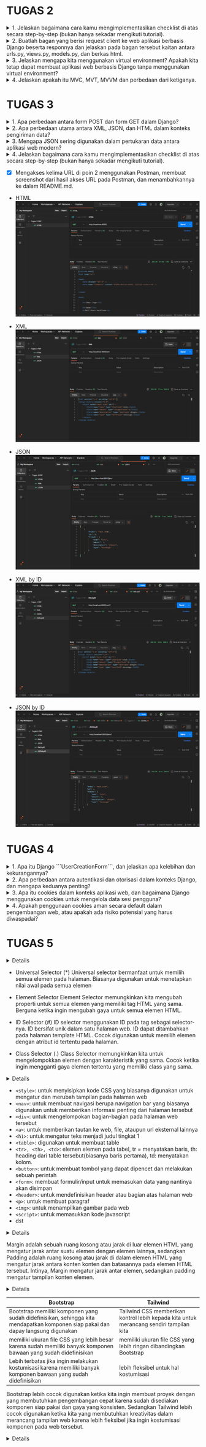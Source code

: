 # TUGAS 2

<details>
<summary>1. Jelaskan bagaimana cara kamu mengimplementasikan checklist di atas secara step-by-step (bukan hanya sekadar mengikuti tutorial).</summary>

- [x] Membuat sebuah proyek Django baru.

* Membuat repositori GitHub baru dengan nama GMart
* Membuat direktori lokal bernama GMart dan inisiasikan dengan `git init` dan hubungkan dengan repositori github tersebut dengan perintah `git remote add origin <URL_GMart>`
* buat file `requirements.txt` dengan beberapa _dependencies_
```
django
gunicorn
whitenoise
psycopg2-binary
requests
urllib3
```
* buat _virtual environment_ dengan perintah `python -m venv env` dan aktifkan dengan perintah `env\Scripts\activate.bat`
* install _dependencies_ tadi dengan perintah `pip install -r requirements.txt`
* buat proyek Django dengan nama GMart dengan perintah `django-admin startproject GMart .`
* Tambahkan `*` pada ALLOWED_HOSTS di `settings.py` untuk keperluan deployment.
* Buat berkas `.gitignore` di repositori lokal yang berisi:
```
# Django
*.log
*.pot
*.pyc
__pycache__
db.sqlite3
media

# Backup files
*.bak 

# If you are using PyCharm
# User-specific stuff
.idea/**/workspace.xml
.idea/**/tasks.xml
.idea/**/usage.statistics.xml
.idea/**/dictionaries
.idea/**/shelf

# AWS User-specific
.idea/**/aws.xml

# Generated files
.idea/**/contentModel.xml

# Sensitive or high-churn files
.idea/**/dataSources/
.idea/**/dataSources.ids
.idea/**/dataSources.local.xml
.idea/**/sqlDataSources.xml
.idea/**/dynamic.xml
.idea/**/uiDesigner.xml
.idea/**/dbnavigator.xml

# Gradle
.idea/**/gradle.xml
.idea/**/libraries

# File-based project format
*.iws

# IntelliJ
out/

# JIRA plugin
atlassian-ide-plugin.xml

# Python
*.py[cod] 
*$py.class 

# Distribution / packaging 
.Python build/ 
develop-eggs/ 
dist/ 
downloads/ 
eggs/ 
.eggs/ 
lib/ 
lib64/ 
parts/ 
sdist/ 
var/ 
wheels/ 
*.egg-info/ 
.installed.cfg 
*.egg 
*.manifest 
*.spec 

# Installer logs 
pip-log.txt 
pip-delete-this-directory.txt 

# Unit test / coverage reports 
htmlcov/ 
.tox/ 
.coverage 
.coverage.* 
.cache 
.pytest_cache/ 
nosetests.xml 
coverage.xml 
*.cover 
.hypothesis/ 

# Jupyter Notebook 
.ipynb_checkpoints 

# pyenv 
.python-version 

# celery 
celerybeat-schedule.* 

# SageMath parsed files 
*.sage.py 

# Environments 
.env 
.venv 
env/ 
venv/ 
ENV/ 
env.bak/ 
venv.bak/ 

# mkdocs documentation 
/site 

# mypy 
.mypy_cache/ 

# Sublime Text
*.tmlanguage.cache 
*.tmPreferences.cache 
*.stTheme.cache 
*.sublime-workspace 
*.sublime-project 

# sftp configuration file 
sftp-config.json 

# Package control specific files Package 
Control.last-run 
Control.ca-list 
Control.ca-bundle 
Control.system-ca-bundle 
GitHub.sublime-settings 

# Visual Studio Code
.vscode/* 
!.vscode/settings.json 
!.vscode/tasks.json 
!.vscode/launch.json 
!.vscode/extensions.json 
.history
```

- [x] Membuat aplikasi dengan nama main pada proyek tersebut.

* aktifkan _virtual environment_ dan buat aplikasi baru `main` dalam proyek GMart dengan perintah `python manage.py startapp main`
* Mendaftarkan `main` dalam proyek dengan menambahkan `'main'` pada variabel `INSTALLED_APPS` di dalam berkas `settings.py` pada direktori `GMart`

```
INSTALLED_APPS = [
    ...,
    'main',
    ...
]
```

-  Melakukan _routing_ pada proyek agar dapat menjalankan aplikasi `main`.

* buat berkas `urls.py` di dalam direktori `main` yang berisi:
```
from django.urls import path
from main.views import show_main

app_name = 'main'

urlpatterns = [
    path('', show_main, name='show_main'),
]
```
* Buka berkas `urls.py` di dalam direktori proyek GMart, impor fungsi `include` dari `django.urls`
```
...
from django.urls import path, include
...
```
* tambahkan rute URL seperti berikut untuk mengarahkan ke tampilan `main` di dalam variabel `urlpatterns`
```
urlpatterns = [
    ...
    path('main/', include('main.urls')),
    ...
]
```

- [x] membuat model pada aplikasi `main`

* isi berkas models.py pada direktori aplikasi `main` dengan kode:
```
from django.db import models

class Product(models.Model):
    name = models.CharField(max_length=255)
    amount = models.IntegerField()
    description = models.TextField()
    type = models.TextField()
```

* migrasi model dengan perintah:
```
python manage.py makemigrations
```
* migrasi ke dalam basis data lokal dengan perintah:
```
python manage.py migrate
```

- [x] Membuat sebuah fungsi pada views.py untuk dikembalikan ke dalam sebuah template HTML yang menampilkan nama aplikasi serta nama dan kelas

* membuat direktori `templates` pada direktori aplikasi `main`
* buat berkas `main.html` pada direktori `templates` yang berisi:
```
<h1>GMart Page</h1>

<h5>Name: </h5>
<p>{{ name }}<p>
<h5>Class: </h5>
<p>{{ class }}<p>
```
* buka berkas `views.py` yang terletak di dalam berkas aplikasi `main` dan isi dengan
```
def show_main(request):
    context = {
        'name': 'Rafi Ghani Harditama',
        'class': 'PBP E'
    }

    return render(request, "main.html", context)
```

- [x] Membuat sebuah routing pada `urls.py` aplikasi `main` untuk memetakan fungsi yang telah dibuat pada `views.py`

* buat berkas `urls.py` di dalam direktori `main`
* isi urls.py dengan kode berikut.
```
from django.urls import path
from main.views import show_main

app_name = 'main'

urlpatterns = [
    path('', show_main, name='show_main'),
]
```

- [x] Melakukan deployment ke Adaptable terhadap aplikasi yang sudah dibuat

* Lakukan `add`, `commit`, dan `push` dari direktori repositori lokal ke repositori GMart di GitHub dengan menggunakan perintah
```
git add .
```
```
git commit -m "<KOMENTAR>"
```
```
git push -u origin main
```

* Masuk ke _website_ Adaptable.io dan tombol `New App`. Pilih `Connect an Existing Repository`
* Pilihlah repositori proyek `GMart` sebagai basis aplikasi yang akan di-_deploy_. Pilih _branch_ yang ingin dijadikan sebagai _deployment branch_
* Pilihlah `Python App Template` sebagai _template deployment_
* Pilih `PostgreSQL` sebagai tipe basis data yang akan digunakan
* Pilih Phyton versi 3.11
* Pada bagian `Start Command` masukkan perintah `python manage.py migrate && gunicorn shopping_list.wsgi`
* Masukkan nama aplikasi yang akan menjadi _domain_ web
* Centang bagian `HTTP Listener on PORT` dan klik `Deploy App` untuk memulai proses deployment aplikasi.
</details>

<details>
<summary>2. Buatlah bagan yang berisi request client ke web aplikasi berbasis Django beserta responnya dan jelaskan pada bagan tersebut kaitan antara urls.py, views.py, models.py, dan berkas html.</summary>

![image](https://github.com/RafGhan/GMart/assets/124992862/a331d954-37ce-4a1e-af81-fb217799221b)


* User: merupakan pengguna(user) yang menjalankan/mengakses web aplikasi
* URLConf(`urls.py`): file yang berfungsi untuk mengatur pola URL yang akan diatur oleh views dalam aplikasi
* Model (`models.py`): file yang berfungsi untuk mendefinisikan struktur data aplikasi dan logika bisnis yang akan disimpan dalam database.
* View (`views.py`): file yang berfungsi sebagai tempat menyimpan model data kita dan hubungan antara data-data tersebut di dalam database
* Template: file HTML yang berfungsi untuk mengatur tampilan dalam aplikasi web. 
* Database: Tempat dimana aplikasi web disimpan secara permanen. 

Dalam pengembangan aplikasi web dengan Django, `urls.py` mengatur pola URL yang mengarahkan permintaan pengguna ke fungsi-fungsi views di `views.py`. Views berperan sebagai perantara antara model di `models.py` dan file template. Saat user melakukan permintaan, `urls.py` menentukan views yang akan menangani permintaan tersebut. Kemudian, views menggunakan model dari `models.py` untuk mengakses data dalam database sesuai dengan permintaan. Selanjutnya, views merender file Template yang sesuai dengan data dan mengirim respons ke pengguna sebagai halaman web. 
</details>

<details>
<summary>3. Jelaskan mengapa kita menggunakan virtual environment? Apakah kita tetap dapat membuat aplikasi web berbasis Django tanpa menggunakan virtual environment?</summary>

_Virtual environment_ adalah alat yang digunakan untuk menciptakan suatu ruang lingkup virtual yang terisolasi secara independen dari _dependencies_ utama. Dengan _virtual environment_, dapat memungkinkan kita untuk menghindari konflik dari _dependencies-dependecies_ yang dapat saling bertabrakan.

Walaupun kita dapat membuat aplikasi web berbasis Django tanpa menggunakan _virtual environment_, sangat disarankan untuk tetap menggunakan _virtual environment_ dalam pengembangan Django. Hal tersebut karena menggunakan _virtual environment_ merupakan _best practice_ karena dapat membantu proyek tetap terorganisir, mencegah terjadinya konflik, dan memudahkan manajemen dependensi. Dengan demikian, membuat aplikasi web berbasis Django dengan menggunakan _virtual environment_ merupakan _best practice_ dan lebih efektif dibandingkan dengan tidak menggunakannya.
</details>

<details>
<summary>4. Jelaskan apakah itu MVC, MVT, MVVM dan perbedaan dari ketiganya.</summary>

* MVC (Model-View-Controller) adalah konsep arsitektur yang memisahkan aplikasi menjadi 3 komponen yaitu Model, View dan Controller
  + Model: Komponen yang bertanggung jawab untuk mengatur dan mengelola data dari aplikasi
  + View: komponen yang menangani logika presentasi. View mengontrol bagaimana data yang dikelola oleh model akan ditampilkan kepada pengguna
  + Controller: komponen yang menghubungkan model dan view dalam setiap proses request dari user
    
* MVT (Model-View-Template) adalah konsep arsitektur yang memisahkan aplikasi menjadi 3 komponen yaitu Model, View dan Template
  + Model: Komponen yang bertanggung jawab untuk mengatur dan mengelola data dari aplikasi
  + View: komponen yang menangani logika presentasi. View mengontrol bagaimana data yang dikelola oleh model akan ditampilkan kepada pengguna
  + Template: komponen yang berfungsi untuk mengatur tampilan atau antarmuka pengguna
    
* MVVM (Model-View-ViewModel)adalah konsep arsitektur yang memisahkan aplikasi menjadi 3 komponen yaitu Model, View dan ViewModel
  + Model: Komponen yang bertanggung jawab untuk mengatur dan mengelola data dari aplikasi
  + View: komponen yang menangani logika presentasi. View mengontrol bagaimana data yang dikelola oleh model akan ditampilkan kepada pengguna
  + ViewModel: komponen yang berfungsi untuk berinteraksi dengan model di mana data yang ada akan diteruskan ke layer view

Perbedaan ketiganya terletak pada bagaimana komponen-komponen tersebut saling berinteraksi dan memisahkan tanggung jawab mereka dalam pengembangan aplikasi. MVC lebih terfokus pada pengendalian aliran aplikasi, MVT memisahkan tampilan dengan markup HTML
</details>

# TUGAS 3 

<details>
<summary>1. Apa perbedaan antara form POST dan form GET dalam Django?</summary>

| POST   | GET   |
| ---    | ---   |
|Data dikirimkan dalam bentuk _request body_, sehingga tidak terlihat di URL.|Data dikirimkan sebagai _query string_ yang terlihat di URL|
|Memiliki batas ukuran data yang lebih besar dibandingkan ```GET```|Terbatas dalam ukuran data karena ada batasan panjang URL pada beberapa server dan browser|
|Cocok untuk mengirim data sensitif karena tidak terlihat di URL| Kurang aman untuk data sensitif karena lebih mudah diakses oleh pengguna dengan URL|
|Biasanya digunakan untuk mengirimkan data yang memiliki dampak terhadap server|Biasanya digunakan untuk mengirimkan data yang tidak berpengaruh terhadap server|
</details>

<details>
<summary>2. Apa perbedaan utama antara XML, JSON, dan HTML dalam konteks pengiriman data?</summary>

* XML merupakan _markup language_ yang digunakan untuk menyimpan dan mengirim data dalam format yang sangat fleksibel dengan struktur pohon dan _user_ dapat membuat tag tambahan sesuai dengan kebutuhan. Meskipun fleksibel, markup XML seringkali rumit dan sulit dibaca.
* JSON merupakan format pengiriman yang cenderung sederhana dan mudah untuk dimengerti oleh manusia dengan pasangan key-value. Selain itu, JSON juga relatif ringan dibandingkan dngan format data lainnya. Hal tersebut membuatnya sangat efektif dalam pertukaran data dibandingkan dengan format data lainnya.
* HTML adalah _markup language_ yang digunakan untuk membuat struktur dan tampilan halaman web. Berbeda dengan JSON dan XML yang dapat membuat tag mereka sendiri, HTML memiliki tag bawaan yang telah ditentukan sebelumnya untuk elemen-elemen seperti teks, gambar, tautan, dan lainnya.
</details>

<details>
<summary>3. Mengapa JSON sering digunakan dalam pertukaran data antara aplikasi web modern?</summary>

* JSON lebih mudah untuk dipahami karena memiliki format yang sederhana dan array yang mudah dipahami oleh manusia.
* Fleksibel karena memungkinkan perubahan struktur data dengan mudah tanpa perlu mengubah skema secara signifikan.
* JSON compatible dengan hampir semua bahsa pemrograman seperti JavaScript, Python, Ruby, Java, C#, dll
* JSON adalah format data yang relatif ringan dibandingkan dngan format data lainnya, sehingga mengurangi latensi dan memungkinkan pertukaran data yang lebih cepat dibandingkan dengan format data lainnya.
</details>

<details>
<summary>4. Jelaskan bagaimana cara kamu mengimplementasikan checklist di atas secara step-by-step (bukan hanya sekadar mengikuti tutorial).</summary>

* Buat _folder_ ```templates``` pada _root folder_ dan buat _file_ HTML bernama ```base.html```. Isi dari ```base.html```:
```
{% load static %}
<!DOCTYPE html>
<html lang="en">
    <head>
        <meta charset="UTF-8" />
        <meta
            name="viewport"
            content="width=device-width, initial-scale=1.0"
        />
        {% block meta %}
        {% endblock meta %}
    </head>

    <body>
        {% block content %}
        {% endblock content %}
    </body>
</html>
```

* Buka  ```settings.py``` pada subdirektori ```GMart``` dan tambahkan kode ```BASE_DIR / 'templates``` pada variabel ```TEMPLATES``` 
```
...
TEMPLATES = [
    {
        'BACKEND': 'django.template.backends.django.DjangoTemplates',
        'DIRS': [BASE_DIR / 'templates'], # Tambahkan kode ini
        'APP_DIRS': True,
        ...
    }
]
...
```

* Ubah kode pada ```main.html``` di subdirektori ```templates``` yang ada di direktori ```main``` menjadi:
```
{% extends 'base.html' %}

{% block content %}
    <h1>Shopping List Page</h1>

    <h5>Name:</h5>
    <p>{{name}}</p>

    <h5>Class:</h5>
    <p>{{class}}</p>
{% endblock content %}
```

- [x] Membuat input form untuk menambahkan objek model pada app sebelumnya.

* Buat berkas baru pada direktori ```main``` dengan nama ```forms.py``` untuk membuat struktur form yang dapat menerima data produk baru. isi dari ```forms.py```:
```
from django.forms import ModelForm
from main.models import Item

class ItemForm(ModelForm):
    class Meta:
        model = Item
        fields = ["name", "amount", "description", "type"]
```

* Buka berkas ```views.py``` yang ada pada folder ```main``` dan tambahkan beberapa _import_ berikut pada bagian paling atas
```
from main.forms import ItemForm
from django.urls import reverse
from main.models import Item
```

* Buat fungsi baru bernama ```create_product``` dengan kode
```
def create_product(request):
    form = ItemForm(request.POST or None)

    if form.is_valid() and request.method == "POST":
        form.save()
        return HttpResponseRedirect(reverse('main:show_main'))
```

* Ubah fungsi ```show_main``` menjadi
```
def show_main(request):
    item = Item.objects.all()
    context = {
        'name': 'Rafi Ghani Harditama',
        'class': 'PBP E',
        'item': item
    }
    return render(request, "main.html", context)
```

* Buka ```urls.py``` yang ada pada folder ```main``` dan _import_ fungsi ```create_product``` tadi 
```
from main.views import show_main, create_product
```

* Tambahkan _path url_ ke dalam ```urlpatterns``` pada ```urls.py``` di ```main``` untuk mengakses fungsi yang sudah di-_import_ tadi
```
path('create-product', create_product, name='create_product'),
```

* Buat berkas HTML baru dengan nama ```create_product.html``` pada direktori ```main/templates```. Isi ```create_product.html``` dengan kode berikut:
```
{% extends 'base.html' %} 

{% block content %}
<h1>Add New Item</h1>

<form method="POST">
    {% csrf_token %}
    <table>
        {{ form.as_table }}
        <tr>
            <td></td>
            <td>
                <input type="submit" value="Add Item"/>
            </td>
        </tr>
    </table>
</form>

{% endblock %}
```

* Tambahkan kode berikut di dalam ```{% block content %}```untuk menampilkan data produk dalam bentuk table serta tombol "Add New Product" pada ```main.html``` 
```
<table>
        <tr>
            <th>Name</th>
            <th>Amount</th>
            <th>Description</th>
            <th>Type</th>
        </tr>
    
        {% comment %} Berikut cara memperlihatkan data produk di bawah baris ini {% endcomment %}
    
        {% for item in items %}
            <tr>
                <td>{{item.name}}</td>
                <td>{{item.amount}}</td>
                <td>{{item.description}}</td>
                <td>{{item.type}}</td>
            </tr>
        {% endfor %}
    </table>
    
    <br />
    
    <a href="{% url 'main:create_product' %}">
        <button>
            Add New Item
        </button>
    </a>
```

- [x] Tambahkan 5 fungsi views untuk melihat objek yang sudah ditambahkan dalam format HTML, XML, JSON, XML by ID, dan JSON by ID.

* Tambahkan _import_ ```HttpResponse``` dan ```Serializer``` pada ```views.py``` yang ada pada folder ```main```
```
from django.http import HttpResponse
from django.core import serializers
```

* Buat fungsi untuk mengirimkan data dalam berbagai format data di ```view.py```
    + XML
    ```
    def show_xml(request):
        data = Item.objects.all()
        return HttpResponse(serializers.serialize("xml", data), content_type="application/xml")
    ```
    
    + JSON
    ```
    def show_json(request):
        data = Item.objects.all()
        return HttpResponse(serializers.serialize("json", data), content_type="application/json")
    ```

    + XML by ID
    ```
    def show_xml_by_id(request, id):
        data = Item.objects.filter(pk=id)
        return HttpResponse(serializers.serialize("xml", data), content_type="application/xml")
    ```
    
    + JSON by ID
    ```
    def show_json_by_id(request, id):
        data = Item.objects.filter(pk=id)
        return HttpResponse(serializers.serialize("json", data), content_type="application/json")
    ```

- [x]  Membuat routing URL untuk masing-masing views yang telah ditambahkan pada poin 2.

* Buka ```urls.py``` pada direktori ```main``` dan import fungsi yang sudah kita buat di poin 2. Kemudian, tambahkan path url di ```urlpatterns``` untuk dapat diakses
```
from django.urls import path
from main.views import show_main,  create_product, show_xml, show_json, show_xml_by_id, show_json_by_id 

app_name = 'main'

urlpatterns = [
    path('', show_main, name='show_main'),
    path('create-product', create_product, name='create_product'),
    path('xml/', show_xml, name='show_xml'), 
    path('json/', show_json, name='show_json'),
    path('xml/<int:id>/', show_xml_by_id, name='show_xml_by_id'),
    path('json/<int:id>/', show_json_by_id, name='show_json_by_id'), 
]
```

- [x] BONUS! Menambahkan pesan "Kamu menyimpan X item pada aplikasi ini" 

* menamahkan kode ```'kumlah_item': item.count()``` pada fungsi ```show_main``` di ```views.py``` pada direktori ```main``` sehingga kode pada  fungsi ```show_main``` menjadi berikut
```
def show_main(request):
    item = Item.objects.all()
    context = {
        'name': 'Rafi Ghani Harditama',
        'class': 'PBP E',
        'item': item,
        'jumlah_item': item.count()
    }
    return render(request, "main.html", context)
```

* menambahkan kode ```<p>Kamu menyimpan {{ jumlah_item }} item pada aplikasi ini </p>``` pada ```main.html``` di subdirektori ```templates``` yang ada di direktori ```main```
</details>

- [x] Mengakses kelima URL di poin 2 menggunakan Postman, membuat screenshot dari hasil akses URL pada Postman, dan menambahkannya ke dalam README.md.

* HTML
![Alt text](image.png)

* XML
![Alt text](image-2.png)

* JSON
![Alt text](image-1.png)

* XML by ID
![Alt text](image-3.png)

* JSON by ID
![Alt text](image-4.png)

# TUGAS 4 

<details>
<summary>1. Apa itu Django ```UserCreationForm```, dan jelaskan apa kelebihan dan kekurangannya?</summary>
```UserCreationForm``` merupakan import yang terdapat pada ```django.contrib.auth.forms``` untuk membuat dan meregister akun baru dalam aplikasi web

Kelebihan:
* Form ini sudah dibuat secara default oleh Django sehingga user tidak perlu membuat kode untuk register sendiri
* Sudah terintegrasi dengan sistem otentikasi Django, seperti login, logout, dll
* Form ini sudah memiliki validasi bawaan untuk mengecek data user sudah sesuai syarat atau belum, seperti password yang dibuat sekuat mungkin dengan harus menggunakan elemen dan angka

Kekurangan:
* Form ini sudah menggunakan desain bawaan sehingga user tidak bisa mengubah desain tersebut
* Tidak bisa dikostumisasi dengan mudah seperti menambahkan field baru karena form ini sudah bawaan dari Django
</details>

<details>
<summary>2. Apa perbedaan antara autentikasi dan otorisasi dalam konteks Django, dan mengapa keduanya penting?</summary>

Autentikasi adalah preses yang dilakukan untuk memverifikasi identitas user yang akan login ke dalam aplikasi web, seperti login dengan memasukkan username dan password. Sementara, otorisasi adalah pengendalian izin atas hal-hal yang boleh dilakukan seorang user dalam aplikasi web tersebut. Keduanya sama pentingnya untuk melindungi aplikasi web. Autentikasi mengecek keaslian pengguna yang dapat masuk ke dalam aplikasi web. Setelah terautentikasi, otorisasi memberikan hak dan informasi yang sesuai kepada user yang sudah terautentikasi dalam mengakses web aplikasi tersebut.  
</details>

<details>
<summary>3. Apa itu cookies dalam konteks aplikasi web, dan bagaimana Django menggunakan cookies untuk mengelola data sesi pengguna?</summary>

Dalam konteks aplikasi web, cookies adalah file kecil yang berisi informasi tentang data pengguna yang dikirim oleh web ke browser dan disimpan pada perangkat user. File ini berguna untuk mengelola data pengguna selama mengakses aplikasi web. Dalam Django, cookies digunakan untuk mengelola data sesi pengguna dengan menyimpan ID sesi dalam cookies di browser pengguna. Namun, data sesi yang sebenernya, seperti status masuk atau preferensi, disimpan di server Django. Cara kerjanya adalah saat pertama kali user mengakses aplikasi web, Django akan membuat ID sesi unik untuk user tersebut. Setiap kali pengguna membuat permintaan, ID sesi digunakan untuk mengidentifikasi sesi pengguna, memungkinkan Django untuk mengembalikan data sesi yang sesuai. 
</details>

<details>
<summary>4. Apakah penggunaan cookies aman secara default dalam pengembangan web, atau apakah ada risiko potensial yang harus diwaspadai?</summary>

Penggunaaan cookies dalam pengembagan web sebenernya cukup aman jika dikelola dengan benar. Namun, tidak menutup adanya risiko potensi yang tetap harus diwaspadai seperti serangan Cross-Site Scripting (XSS) atau Cross-Site Request Forgery (CSRF), kebocoran data, dan pelacakan oleh pihak ketiga. Meskipun begitu, kita tetap dapat mengurangi risiko tersebut salah satunya dengan menggunakan HTTPS.

<summary>5. Jelaskan bagaimana cara kamu mengimplementasikan checklist di atas secara step-by-step (bukan hanya sekadar mengikuti tutorial).</summary>

- [x]  Mengimplementasikan fungsi registrasi, login, dan logout untuk memungkinkan pengguna untuk mengakses aplikasi sebelumnya dengan lancar.

* Registrasi

    + _import_ ```redirect```, ```UserCreationForm```, dan ```messages``` pada berkas ```views.py``` pada subdirektori ```main```
    ```
    from django.shortcuts import redirect
    from django.contrib.auth.forms import UserCreationForm
    from django.contrib import messages  
    ```

    + buatlah fungsi ```register``` dengan kode berikut
    ```
    def register(request):
        form = UserCreationForm()

        if request.method == "POST":
            form = UserCreationForm(request.POST)
            if form.is_valid():
                form.save()
                messages.success(request, 'Your account has been successfully created!')
                return redirect('main:login')
        context = {'form':form}
        return render(request, 'register.html', context)
    ```

    + Buat berkas HTML yang bernama ```register.html``` pada subdirektori ```main/templates``` dengan isi sebagai berikut.
    ```
    {% extends 'base.html' %}

    {% block meta %}
        <title>Register</title>
        {% endblock meta %}

    {% block content %}  

    <div class = "login">
    
        <h1>Register</h1>  

            <form method="POST" >  
                {% csrf_token %}  
                <table>  
                    {{ form.as_table }}  
                    <tr>  
                        <td></td>
                        <td><input type="submit" name="submit" value="Daftar"/></td>  
                    </tr>  
                </table>  
            </form>

        {% if messages %}  
            <ul>   
                {% for message in messages %}  
                    <li>{{ message }}</li>  
                    {% endfor %}  
            </ul>   
        {% endif %}

    </div>  

    {% endblock content %}
    ```

    + _import_ fungsi register tadi pada ```urls.py``` yang ada di subdirektori ```main``` dan tambahkan _path url_ ke dalam ``` urlpatterns``` 
    ``` from main.views import register```
    ```path('register/', register, name='register'),```

* Login

    + _import_ ```authenticate```, dan ```login``` pada berkas ```views.py``` pada subdirektori ```main```
    ```from django.contrib.auth import authenticate, login```

    + buatlah fungsi ```login``` dengan kode berikut
    ```
    def login_user(request):
        if request.method == 'POST':
            username = request.POST.get('username')
            password = request.POST.get('password')
            user = authenticate(request, username=username, password=password)
            if user is not None:
                login(request, user)
                return redirect('main:show_main')
            else:
                messages.info(request, 'Sorry, incorrect username or password. Please try again.')
        context = {}
        return render(request, 'login.html', context)
    ```

    + Buat berkas HTML yang bernama ```login.html``` pada subdirektori ```main/templates``` dengan isi sebagai berikut.
    ```
    {% extends 'base.html' %}

    {% block meta %}
        <title>Login</title>
    {% endblock meta %}

    {% block content %}

    <div class = "login">

       <h1>Login</h1>

        <form method="POST" action="">
            {% csrf_token %}
            <table>
                <tr>
                    <td>Username: </td>
                    <td><input type="text" name="username" placeholder="Username" class="form-control"></td>
                </tr>
                    
                <tr>
                    <td>Password: </td>
                    <td><input type="password" name="password" placeholder="Password" class="form-control"></td>
                </tr>

                <tr>
                    <td></td>
                    <td><input class="btn login_btn" type="submit" value="Login"></td>
                </tr>
            </table>
        </form>

        {% if messages %}
            <ul>
                {% for message in messages %}
                    <li>{{ message }}</li>
                {% endfor %}
            </ul>
        {% endif %}     
        
        Don't have an account yet? <a href="{% url 'main:register' %}">Register Now</a>

    </div>

    {% endblock content %}
    ```

    + _import_ fungsi login tadi pada ```urls.py``` yang ada di subdirektori ```main``` dan tambahkan _path url_ ke dalam ``` urlpatterns``` 
    ```from main.views import login_user```
    ```path('login/', login_user, name='login'),```

* Logout

    + _import_ ```logout``` pada berkas ```views.py``` pada subdirektori ```main```
    ```from django.contrib.auth import logout```

    + buatlah fungsi ```logout``` dengan kode berikut
    ```
    def logout_user(request):
        logout(request)
        return redirect('main:login')
    ```

    + tambahkan kode di bawah ini setelah _hyperlink tag_ untuk _Add New Product_ pada berkas ```main.html```
    ```
    ...
    <a href="{% url 'main:logout' %}">
        <button>
            Logout
        </button>
    </a>
    ...    
    ```

    + _import_ fungsi logout tadi pada ```urls.py``` yang ada di subdirektori ```main``` dan tambahkan _path url_ ke dalam ``` urlpatterns``` 
    ```from main.views import logout_user```
    ```path('logout/', logout_user, name='logout'),```

- [x] Membuat dua akun pengguna dengan masing-masing tiga dummy data menggunakan model yang telah dibuat pada aplikasi sebelumnya untuk setiap akun di lokal.

* Membuka localhost pada browser
* tekan tombol register untuk membuat akun (lakukan 2 kali hingga terdapat 2 user)
* Setelah membuat akun, login dengan username dan password yang sudah dibuat
* tekan tombol add new product untuk membuat dummy data (lakukan 3 kali hingga terdapat 3 dummy data pada setiap user)
* kedua akun tersebut sudah memiliki 3 dummy data di masing-masing akun

- [x] Menghubungkan model Item dengan User.

* _import_ ```User``` pada ```models.py``` yang ada pada subdirektori ```main```
```from django.contrib.auth.models import User```

* Tambahkan potongan kode berikut pada model ```Item```
```
class Item(models.Model):
    user = models.ForeignKey(User, on_delete=models.CASCADE)
...
```

* ubah fungsi ```create_product``` pada ```views.py``` yang ada pada subdirektori ```main```
```
def create_item(request):
    form = ItemForm(request.POST or None)

    if form.is_valid() and request.method == "POST":
        item = form.save(commit=False)
        item.user = request.user
        item.save()
        return HttpResponseRedirect(reverse('main:show_main'))
...
```

* ubah fungsi ```show_main``` menjadi
```
def show_main(request):
    products = Product.objects.filter(user=request.user)

    context = {
        'name': request.user.username,
    ...
...
```

* simpan dan lakukan migrasi dengan ```python manage.py makemigrations``` dan ```python manage.py migrate```

- [x] Menampilkan detail informasi pengguna yang sedang logged in seperti username dan menerapkan cookies seperti last login pada halaman utama aplikasi.

* _import_ ```datetime``` pada ```views.py``` yang ada pada subdirektori ```main```
```import datetime```

* tambahkan _cookie_ yang bernama ```last_login``` untuk melihat kapan terakhir kali pengguna melakukan ```login``` eengan mengganti kode pada bagian ```if user is not None``` menjadi kode berikut.
```
if user is not None:
    login(request, user)
    response = HttpResponseRedirect(reverse("main:show_main")) 
    response.set_cookie('last_login', str(datetime.datetime.now()))
    return response
```

* tambahkan kode ```'last_login': request.COOKIES['last_login']``` di variabel ```context``` pada fungsi ```show_main``` sehingga bentuknya menjadi. 
```
context = {
    'name': 'Pak Bepe',
    'class': 'PBP A',
    'products': products,
    'last_login': request.COOKIES['last_login'],
}
```

* Ubah fungsi ```logout_user``` menjadi.
```
def logout_user(request):
    logout(request)
    response = HttpResponseRedirect(reverse('main:login'))
    response.delete_cookie('last_login')
    return response
```

* Pada berkas ```main.html```, tambahkan kode berikut diantara tabel dan tombol _logout_  untuk menampilkan data _last login_.
```
<h5>Sesi terakhir login: {{ last_login }}</h5>
```

- [x] BONUS!Tambahkan tombol dan fungsi untuk menambahkan amount suatu objek sebanyak satu, tombol untuk mengurangi jumlah stok suatu objek sebanyak satu, dan tombol untuk menghapus suatu objek dari inventori.

* Buat fungsi ```add_amount```, ```sub_amount```, dan ```remove_item``` pada ```views.py``` yang ada pada subdirektori ```main```
```
def add_amount(request, id):
    if request == "POST":
        item = Item.objects.get(pk=id)
        item.amount += 1
        item.save()
    return HttpResponseRedirect(reverse('main:show_main'))

def sub_amount(request, id):
    if request == "POST":
        item = Item.objects.get(pk=id)
        if item > 1:
            item.amount -= 1
            item.save()
        else:
            item.delete()
    return HttpResponseRedirect(reverse('main:show_main'))

def remove_item(request, id):
    if request == "POST":
        item = Item.objects.get(pk=id)
        item.delete()
    return HttpResponseRedirect(reverse('main:show_main'))
```

* _import_ fungsi-fungsi tersebut pada ```urls.py``` yang ada di subdirektori ```main``` dan tambahkan _path url_ ke dalam ``` urlpatterns``` 
```
from main.views import add_amount, sub_amount, remove_item
```
```
path('add/<int:id>/', add_amount, name='add_amount'),
path('sub/<int:id>/', sub_amount, name='sub_amount'),
path('remove/<int:id>/', remove_item, name='remove_item'),
```

* Tambahkan kode berikut di dalam tabel pada ```main.html```
```
<td>
    <form method="post" action="{% url 'main:add_amount' i.id %}">
        {% csrf_token %}
        <button type="submit">Add</button>
    </form>
</td>
<td> 
    <form method="post" action="{% url 'main:sub_amount' i.id %}">
        {% csrf_token %}
        <button type="submit">Subtraction</button>
    </form>
</td>
<td> 
    <form method="post" action="{% url 'main:remove_item' i.id %}">
        {% csrf_token %}
        <button type="submit">Remove</button>
    </form>
</td>
```
</details>

# TUGAS 5

<details>
<sumary>1. Jelaskan manfaat dari setiap element selector dan kapan waktu yang tepat untuk menggunakannya</sumary>
</details>

* Universal Selector (*)
Universal selector bermanfaat untuk memilih semua elemen pada halaman. Biasanya digunakan untuk menetapkan nilai awal pada semua elemen

* Element Selector
Element Selector memungkinkan kita mengubah properti untuk semua elemen yang memiliki tag HTML yang sama. Berguna ketika ingin mengubah gaya untuk semua elemen HTML.

* ID Selector (#)
ID selector menggunakan ID pada tag sebagai selector-nya. ID bersifat unik dalam satu halaman web. ID dapat ditambahkan pada halaman template HTML. Cocok digunakan untuk memilih elemen dengan atribut id tertentu pada halaman.

* Class Selector (.)
Class Selector memungkinkan kita untuk mengelompokkan elemen dengan karakteristik yang sama. Cocok ketika ingin mengganti gaya elemen tertentu yang memiliki class yang sama.

<details>
<sumary>2. Jelaskan HTML5 Tag yang kamu ketahui</sumary>
</details>

* ```<style>```: untuk menyisipkan kode CSS yang biasanya digunakan untuk mengatur dan merubah tampilan pada halaman web
* ```<nav>```: untuk membuat navigasi berupa navigation bar yang biasanya digunakan untuk memberikan informasi penting dari halaman tersebut
* ```<div>```: untuk mengelompokan bagian-bagian pada halaman web tersebut
* ```<a>```: untuk memberikan tautan ke web, file, ataupun url eksternal lainnya
* ```<h1>```: untuk mengatur teks menjadi judul tingkat 1
* ```<table>```: digunakan untuk membuat table
* ```<tr>, <th>, <td>```: elemen elemen pada tabel, tr = menyatakan baris, th: heading dari table tersebut(biasanya baris pertama), td: menyatakan kolom.
* ```<button>```: untuk membuat tombol yang dapat dipencet dan melakukan sebuah perintah
* ```<form>```: membuat formulir/input untuk memasukan data yang nantinya akan disimpan
* ```<header>```: untuk mendefinisikan header atau bagian atas halaman web
* ```<p>```: untuk membuat paragraf
* ```<img>```: untuk menampilkan gambar pada web
* ```<script>```: untuk memasukkan kode javascript
* dst

<details>
<sumary>3. Jelaskan perbedaan antara margin dan padding</sumary>
</details>

Margin adalah sebuah ruang kosong atau jarak di luar elemen HTML yang mengatur jarak antar suatu elemen dengan elemen lainnya, sedangkan Padding adalah ruang kosong atau jarak di dalam elemen HTML yang mengatur jarak antara konten konten dan batasannya pada elemen HTML tersebut. Intinya, Margin mengatur jarak antar elemen, sedangkan padding mengatur tampilan konten elemen.

<details>
<sumary>4. Jelaskan perbedaan antara framework CSS Tailwind dan Bootstrap. Kapan sebaiknya kita menggunakan Bootstrap daripada Tailwind, dan sebaliknya?</sumary>
</details>

| Bootstrap   | Tailwind   |
| ---         | ---        |
|Bootstrap memiliki komponen yang sudah didefinisikan, sehingga kita mendapatkan komponen siap pakai dan dapay langsung digunakan|Tailwind CSS memberikan kontrol lebih kepada kita untuk merancang sendiri tampilan kita|
|memiliki ukuran file CSS yang lebih besar karena sudah memiliki banyak komponen bawaan yang sudah didefinisikan|memiliki ukuran file CSS yang lebih ringan dibandingkan Bootstrap|
|Lebih terbatas jika ingin melakukan kostumisasi karena memiliki banyak komponen bawaan yang sudah didefinisikan|lebih fleksibel untuk hal kostumisasi|

Bootstrap lebih cocok digunakan ketika kita ingin membuat proyek dengan yang membutuhkan pengembangan cepat karena sudah disediakan komponen siap pakai dan gaya yang konsisten. Sedangkan Tailwind lebih cocok digunakan ketika kita yang membutuhkan kreativitas dalam merancang tampilan web karena lebih fleksibel jika ingin kostumisasi komponen pada web tersebut.

<details>
<sumary>5. Jelaskan bagaimana cara kamu mengimplementasikan checklist di atas secara step-by-step (bukan hanya sekadar mengikuti tutorial). </sumary>

* Menambahkan bootstrap
    + tambahkan kode berikut dalam ```base.html``` agar halaman dapat menyesuaikan ukuran dan perilaku perangkat mobile
    ```
    <head>
        {% block meta %}
            <meta charset="UTF-8" />
            <meta name="viewport" content="width=device-width, initial-scale=1">
        {% endblock meta %}
    </head>
    ```
    + Tambahkan Bootstrap CSS dan juga JS.
    CSS
    ```
    <head>
        {% block meta %}
            ...
        {% endblock meta %}
        <link href="https://cdn.jsdelivr.net/npm/bootstrap@5.3.2/dist/css/bootstrap.min.css" rel="stylesheet" integrity="sha384-T3c6CoIi6uLrA9TneNEoa7RxnatzjcDSCmG1MXxSR1GAsXEV/Dwwykc2MPK8M2HN" crossorigin="anonymous">
    </head>
    ```
    JS
    ```
    <link href="https://cdn.jsdelivr.net/npm/bootstrap@5.3.2/dist/css/bootstrap.min.css" rel="stylesheet" integrity="sha384-T3c6CoIi6uLrA9TneNEoa7RxnatzjcDSCmG1MXxSR1GAsXEV/Dwwykc2MPK8M2HN" crossorigin="anonymous">
    <script src="https://code.jquery.com/jquery-3.6.0.min.js" integrity="sha384-KyZXEAg3QhqLMpG8r+J4jsl5c9zdLKaUk5Ae5f5b1bw6AUn5f5v8FZJoMxm6f5cH1" crossorigin="anonymous"></script>
    <script src="https://cdn.jsdelivr.net/npm/@popperjs/core@2.11.8/dist/umd/popper.min.js" integrity="sha384-I7E8VVD/ismYTF4hNIPjVp/Zjvgyol6VFvRkX/vR+Vc4jQkC+hVqc2pM8ODewa9r" crossorigin="anonymous"></script>
    <script src="https://cdn.jsdelivr.net/npm/bootstrap@5.3.2/dist/js/bootstrap.min.js" integrity="sha384-BBtl+eGJRgqQAUMxJ7pMwbEyER4l1g+O15P+16Ep7Q9Q+zqX6gSbd85u4mG4QzX+" crossorigin="anonymous"></script>
    ```

* Menambahkan fitur edit pada apikasi

    + tambahkan fungsi ```edit_item``` pada ```views.py```
    ```
    def edit_item(request, id):
    item = Item.objects.get(pk = id)

    form = ItemForm(request.POST or None, instance=item)

    if form.is_valid() and request.method == "POST":
        form.save()
        return HttpResponseRedirect(reverse('main:show_main'))

    context = {'form': form}
    return render(request, "edit_item.html", context)
    ```

    + buat file baru ```edit_item.html``` pada ```main/templates```
    ```
    {% extends 'base.html' %}

    {% load static %}

    {% block content %}

    <h1>Edit Product</h1>
    <div class=" edit-item">
        <form method="POST">
            {% csrf_token %}
            <table>
                {{ form.as_table }}
                <tr>
                    <td></td>
                    <td>
                        <input type="submit" value="Edit Item"/>
                    </td>
                </tr>
            </table>
        </form>
    </div>

    {% endblock %}
    ```

    + tambahkan ```<style>``` untuk merubah tampilan halaman
    ```
    <style>
        body {
            background-image: url('https://media.discordapp.net/attachments/1020337769505116261/1158800181354037299/Woolworths___Signage_Design___McCartney_Design.jpg?ex=651d9044&is=651c3ec4&hm=04c5048ee5d374936c9de5821968f6fb2219398744494f1cbfbf89558516e4aa&=&width=918&height=612');
            background-size: cover;
            background-repeat: no-repeat;
            font-family: Arial, sans-serif;
            display: flex;
            justify-content: center; 
            align-items: center; 
            height: 100vh;
        }

        .edit-item {
            background-color: rgba(255, 255, 255, 0.9); 
            padding: 20px;
            border-radius: 10px;
        }

        h1 {
            text-align: center;
            background-color: rgba(255, 255, 255, 0.9);
        }


        table {
            margin: 0 auto;
        }


        input[type="submit"] {
            font-family: arial;
            font-weight: bold;
            color: #000000 !important;
            font-size: 11px;
            text-shadow: 0px 0px 0px #F8EDEB;
            box-shadow: 1px 1px 1px #F8EDEB;
            padding: 9px 16px;
            border-radius: 40px;
            border: 1px solid #000000;
            background: #FEC89A;
        }
        input[type="submit"]:hover {
            color: #F8EDEB !important;
            background: #FEC89A;
        }

    </style>
    ```

    + _import_ fungsi ```ediy_item``` pada ```urls.py``` dan tambahkan pathnya
    ```from main.views import edit_item```
    ```path('edit-item/<int:id>', edit_item, name='edit_item'),```

- [x]  Kustomisasi halaman login, register, dan tambah inventori semenarik mungkin.

* Login

    + tambahkan _style_ untuk merubah tampilan pada login.html. isinya
    ```
    <style>
        body{
            background-image: url('https://media.discordapp.net/attachments/1020337769505116261/1158780706282025070/DreamShaper_v7_make_me_a_background_for_login_page_that_contai_1.jpg?ex=651d7e21&is=651c2ca1&hm=55c53ac87544e149bc2a2fa2cba41556ff7bf9d21f7930f30958d863828c81e3&=&width=993&height=662'); 
            background-size: cover; 
            background-repeat: no-repeat; 
            display: flex;
            justify-content: center; 
            align-items: center; 
            height: 100vh; 
        }
        .login {
            background-color: rgba(255, 255, 255, 0.9); 
            padding: 20px;
            border-radius: 10px;
            text-align: center;
        }

        table {
            margin: 0 auto; 
            margin-bottom: 10px;
        }

        .form-control {
            width: 100%; 
        }

        .logbttnstyle {
            font-weight: bold;
            color: #F8EDEB !important;
            font-size: 11px;
            text-shadow: 0px 0px 0px #F8EDEB;
            box-shadow: 1px 1px 1px #F8EDEB;
            padding: 9px 16px;
            border-radius: 40px;
            border: 0px solid #FEC89A;
            background: #FEC89A;
            margin-bottom: 10px;
        }
        .logbttnstyle:hover {
            color: #F8EDEB !important;
            background: #FEC89A;
        }
    </style>
    ```

    + tambahkan ```logbttnstyle``` pada class di button login untuk merubah tampilan button
    ```<td><input class="btn login_btn logbttnstyle" type="submit" value="Login"></td>```

* Register

    + tambahkan _style_ untuk merubah tampilan pada register.html. isinya
    ```
    <style>
        body{
            background-image: url('https://media.discordapp.net/attachments/1020337769505116261/1158780706282025070/DreamShaper_v7_make_me_a_background_for_login_page_that_contai_1.jpg?ex=651d7e21&is=651c2ca1&hm=55c53ac87544e149bc2a2fa2cba41556ff7bf9d21f7930f30958d863828c81e3&=&width=993&height=662'); 
            background-size: cover; 
            background-repeat: no-repeat; 
            display: flex;
            justify-content: center; 
            align-items: center; 
            height: 100vh; 
        }

        .login {
            background-color: rgba(255, 255, 255, 0.9); 
            padding: 20px;
            border-radius: 10px;
        }

        table {
            margin: 0 auto; 
        }

        .form-control {
            width: 100%; 
        }

        input[type="submit"] {
            font-family: arial;
            font-weight: bold;
            color: #F8EDEB !important;
            font-size: 11px;
            text-shadow: 0px 0px 0px #F8EDEB;
            box-shadow: 1px 1px 1px #F8EDEB;
            padding: 9px 16px;
            border-radius: 40px;
            border: 0px solid #FEC89A;
            background: #FEC89A;
        }
        input[type="submit"]:hover {
            color: #F8EDEB !important;
            background: #FEC89A;
        }
    </style>
    ```

* Create item

    + tambahkan _style_ untuk merubah tampilan pada create_item.html. isinya
    ```
    {% extends 'base.html' %} 

    {% block content %}

    <style>
        body {
            background-image: url('https://media.discordapp.net/attachments/1020337769505116261/1158800181354037299/Woolworths___Signage_Design___McCartney_Design.jpg?ex=651d9044&is=651c3ec4&hm=04c5048ee5d374936c9de5821968f6fb2219398744494f1cbfbf89558516e4aa&=&width=918&height=612');
            background-size: cover;
            background-repeat: no-repeat;
            font-family: Arial, sans-serif;
            display: flex;
            justify-content: center; 
            align-items: center; 
            height: 100vh;
        }

        .add-item {
            background-color: rgba(255, 255, 255, 0.9); 
            padding: 20px;
            border-radius: 10px;
        }

        h1 {
            text-align: center;
            background-color: rgba(255, 255, 255, 0.9);
        }


        table {
            margin: 0 auto;
        }


        input[type="submit"] {
            font-family: arial;
            font-weight: bold;
            color: #000000 !important;
            font-size: 11px;
            text-shadow: 0px 0px 0px #F8EDEB;
            box-shadow: 1px 1px 1px #F8EDEB;
            padding: 9px 16px;
            border-radius: 40px;
            border: 1px solid #000000;
            background: #FEC89A;
        }
        input[type="submit"]:hover {
            color: #F8EDEB !important;
            background: #FEC89A;
        }

    </style>

    <h1>Add New Item</h1>

    <div class=" add-item">
        <form method="POST">
            {% csrf_token %}
                <table>
                    {{ form.as_table }}
                    <tr>
                        <td></td>
                        <td>
                            <input type="submit" value="Add Item"/>
                        </td>
                    </tr>
                </table>
        </form>
    </div>

    {% endblock %}
    ```

- [x] Kustomisasi halaman daftar inventori menjadi lebih berwarna maupun menggunakan apporach lain seperti menggunakan Card.

    + menambahkan navbar pada halaman main dengan menambahkan kode ini
    ```
    <nav class="navbar navbar-expand-lg bg-body-primary">
        
        <div class="container-fluid">
            <a class="navbar-brand" href="{% url 'main:logout' %}">GMart</a>
            <div class="collapse navbar-collapse" id="navbarNav">
                <ul class="navbar-nav">
                <li class="nav-item">
                    <a >{{name}}</a>
                </li>
                </ul>
                <ul class="navbar-nav">
                    <li class="nav-item">
                        <a class="nav-link active" aria-current="page" href="{% url 'main:logout' %}">Logout</a>
                    </li>
                    </ul>
            </div>
        </div>
    </nav>
    ```

    + tambahkan _style_ untuk merubah tampilan seperti warna background, font, button, dan menambahkan gambar background pada create_item.html. isi dari style
    ```
    <style>
        body {
            background-image: url('https://media.discordapp.net/attachments/1020337769505116261/1158800181354037299/Woolworths___Signage_Design___McCartney_Design.jpg?ex=651d9044&is=651c3ec4&hm=04c5048ee5d374936c9de5821968f6fb2219398744494f1cbfbf89558516e4aa&=&width=918&height=612');
            background-size: cover;
            background-repeat: no-repeat;
            font-family: Arial, sans-serif;
        }
        .user-info {
            background-color: rgba(255, 255, 255, 0.9); 
            padding: 20px;
            border-radius: 10px;
        }

        h1 {
            text-align: center;
        }


        table {
            width: 100%;
            border-collapse: collapse;
        }

        th, td {
            border: 1px solid #000000;
            padding: 8px;
            text-align: left;
        }

        th {
            background-color: #FEC89A;
        }

        button {
            background-color: #FEC89A;
            color: #F8EDEB;
            border: none;
            padding: 8px 16px;
            cursor: pointer;
            border-radius: 4px;
        }

        button:hover {
            background-color: #F8EDEB;
            color: #FEC89A;
        }

        .navbar {
            background-color: #FEC89A; 
        }
    </style>
    ```

    - [x] BONUS!  Memberikan warna yang berbeda (teks atau background) pada baris terakhir dari item pada inventori anda menggunakan CSS.
    
    * Ganti warna _background_ dengan menambahkan kode tersebut pada ```<style>```
    ```
    table tr:last-child {
            background-color: #FEC89A; 
        }
    ```

</details>